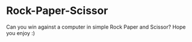 # Rock-Paper-Scissor
Can you win against a computer in simple Rock Paper and Scissor? Hope you enjoy :)
